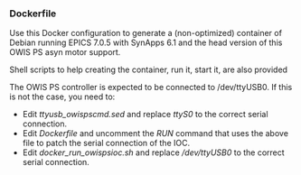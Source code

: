 ### Dockerfile

Use this Docker configuration to generate a (non-optimized) container of Debian running EPICS 7.0.5 with SynApps 6.1 and the head version of this OWIS PS asyn motor support.

Shell scripts to help creating the container, run it, start it, are also provided

The OWIS PS controller is expected to be connected to /dev/ttyUSB0. If this is not the case, you need to:
- Edit *ttyusb_owispscmd.sed* and replace _ttyS0_ to the correct serial connection.
- Edit *Dockerfile* and uncomment the _RUN_ command that uses the above file to patch the serial connection of the IOC.
- Edit *docker_run_owispsioc.sh* and replace _/dev/ttyUSB0_ to the correct serial connection.

